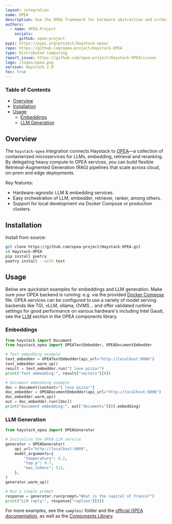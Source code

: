 ```yaml
---
layout: integration
name: OPEA
description: Use the OPEA framework for hardware abstraction and orchestration
authors:
  - name: OPEA-Project
    socials:
      github: opea-project
pypi: https://pypi.org/project/haystack-opea/
repo: https://github.com/opea-project/Haystack-OPEA
type: Distributed Computing
report_issue: https://github.com/opea-project/Haystack-OPEA/issues
logo: /logos/opea.png
version: Haystack 2.0
toc: true
---
```


### Table of Contents

- [Overview](#overview)
- [Installation](#installation)
- [Usage](#usage)
  - [Embeddings](#embeddings)
  - [LLM Generation](#llm-generation)

## Overview

The `haystack-opea` integration connects Haystack to [OPEA](https://opea.dev/)—a collection of containerized microservices for LLMs, embedding, retrieval and reranking. By delegating heavy compute to OPEA services, you can build flexible Retrieval-Augmented Generation (RAG) pipelines that scale across cloud, on-prem and edge deployments.  

Key features:  
- Hardware-agnostic LLM & embedding services.
- Easy orchestration of LLM, embedder, retriever, ranker, among others.
- Support for local development via Docker Compose or production clusters.

## Installation

Install from source:

```bash
git clone https://github.com/opea-project/Haystack-OPEA.git
cd Haystack-OPEA
pip install poetry
poetry install --with test
```

## Usage

Below are quickstart examples for embeddings and LLM generation. Make sure your OPEA backend is running: e.g. via the provided [Docker Compose](https://github.com/opea-project/Haystack-OPEA/blob/main/samples/compose.yaml) file. OPEA services can be configured to use a variety of model serving backends like TGI, vLLM, ollama, OVMS... and offer validated runtime settings for good performance on various hardware's including Intel Gaudi, see the [LLM](https://github.com/opea-project/GenAIComps/tree/main/comps/llms/src/text-generation) section in the OPEA components library.

### Embeddings

```python
from haystack import Document
from haystack_opea import OPEATextEmbedder, OPEADocumentEmbedder

# Text embedding example
text_embedder = OPEATextEmbedder(api_url="http://localhost:6006")
text_embedder.warm_up()
result = text_embedder.run("I love pizza!")
print("Text embedding:", result["vectors"][0])

# Document embedding example
doc = Document(content="I love pizza!")
doc_embedder = OPEADocumentEmbedder(api_url="http://localhost:6006")
doc_embedder.warm_up()
out = doc_embedder.run([doc])
print("Document embedding:", out["documents"][0].embedding)
```

### LLM Generation

```python
from haystack_opea import OPEAGenerator

# Initialize the OPEA LLM service
generator = OPEAGenerator(
    api_url="http://localhost:9009",
    model_arguments={
        "temperature": 0.2,
        "top_p": 0.7,
        "max_tokens": 512,
    },
)
generator.warm_up()

# Run a simple prompt
response = generator.run(prompt="What is the capital of France?")
print("LLM reply:", response["replies"][0])
```

For more examples, see the `samples/` folder and the [official OPEA documentation](https://opea.dev/), as well as the [Components Library](https://github.com/opea-project/GenAIComps).
